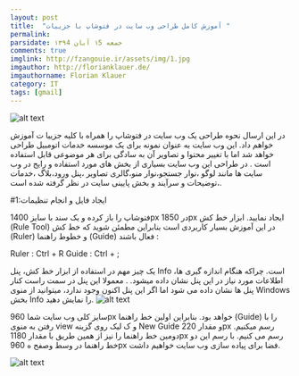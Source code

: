 ```yaml
---
layout: post
title:  "آموزش کامل طراحی وب سایت در فتوشاپ با جزییات "
permalink: 
parsidate: جمعه ۱5 آبان ۱۳۹4
comments: true
imglink: http://fzangouie.ir/assets/img/1.jpg
imgauthor: http://florianklauer.de/
imgauthorname: Florian Klauer
category: IT
tags: [gmail]
---
```

![alt text]({{site.url}}/assets/img/1.jpg)


در این ارسال نحوه طراحی یک وب سایت در فتوشاپ را همراه با کلیه جزییا
ت آموزش خواهم داد.
این وب سایت به عنوان نمونه برای یک موسسه خدمات اتومبیل طراحی خواهد شد اما با تغییر
محتوا و تصاویر آن به سادگی برای هر موضوعی قابل استفاده است . در طراحی این وب سایت بسیاری از بخش های
مورد استفاده و رایج در وب سایت ها مانند لوگو ،نوار جستجو،نوار منو،گالری تصاویر ،پنل ورود،بلاگ ،خدمات
،توضیحات و سرآیند و بخش پایینی سایت در نظر گرفته شده است.

#1:ایجاد فایل و انجام تنظیمات

فتوشاپ را باز کرده و یک سند با سایز 1400px در 1850px ایجاد نمایید.
ابزار خط کش (Rule Tool) در این آموزش بسیار کاربردی است
 بنابراین مطمئن شوید که خط کش (Ruler) و خطوط راهنما (Guide) فعال باشند :


 Ruler : Ctrl + R
 Guide : Ctrl + ;


یک چیز مهم در استفاده از ابزار خط کش، پنل Info است. چراکه هنگام اندازه گیری ها، اطلاعات مورد نیاز در این پنل نشان داده میشود.
. معمولا این پنل در سمت راست کنار پنل ها نشان داده می شود اما اگر این پنل اکنون وجود ندارد، میتوانید از منوی Windows بخش Info را نمایش دهید.
    ![alt text]({{site.url}}/assets/img/2.jpg)


سایز کلی وب سایت شما 960px خواهد بود. بنابراین اولین خط راهنما (Guide) را با رفتن به منوی view و ک
لیک روی گزینه New Guide و مقدار 220px رسم میکنیم. دومین خط راهنما را نیز از همین طریق با
 مقدار 1180px رسم می کنیم. با رسم این دو خط راهنما در وسط وصفح
ه 960px فضا برای پیاده سازی وب سایت خواهیم داشت.

   ![alt text]({{site.url}}/assets/img/3.jpg)
